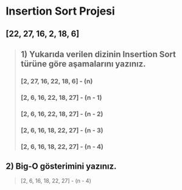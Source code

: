 # Insertion Sort Projesi

## [22, 27, 16, 2, 18, 6] 

> ## 1) Yukarıda verilen dizinin Insertion Sort türüne göre aşamalarını yazınız. 
> ### [2, 27, 16, 22, 18, 6] - (n)
> ### [2, 6, 16, 22, 18, 27] - (n - 1)
> ### [2, 6, 16, 22, 18, 27] - (n - 2)
> ### [2, 6, 16, 18, 22, 27] - (n - 3)
> ### [2, 6, 16, 18, 22, 27] - (n - 4)


## 2) Big-O gösterimini yazınız.

>  [2, 6, 16, 18, 22, 27] - (n - 4)




